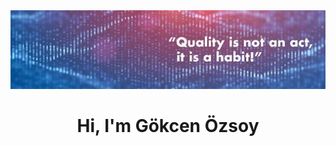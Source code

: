 <img src="https://github.com/GokcenOz/GokcenOz/blob/main/1632998646795.jpg?raw=true">

<h1 align="center">Hi, I'm Gökcen Özsoy</h1>
